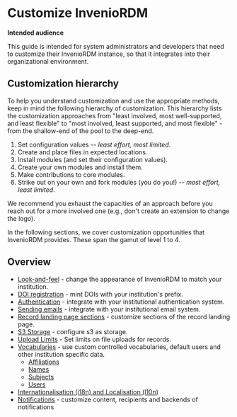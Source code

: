 # Customize InvenioRDM

**Intended audience**

This guide is intended for system administrators and developers that need to customize their
InvenioRDM instance, so that it integrates into their organizational environment.

## Customization hierarchy

To help you understand customization and use the appropriate methods, keep in mind the following hierarchy of customization. This hierarchy lists the customization approaches from "least involved, most well-supported, and least flexible" to "most involved, least supported, and most flexible" -from the shallow-end of the pool to the deep-end.

1. Set configuration values -- _least effort, most limited_.
2. Create and place files in expected locations.
3. Install modules (and set their configuration values).
4. Create your own modules and install them.
5. Make contributions to core modules.
6. Strike out on your own and fork modules (you do you!) -- _most effort, least limited_.

We recommend you exhaust the capacities of an approach before you reach out for a more involved one (e.g., don't create an extension to change the logo).

In the following sections, we cover customization opportunities that InvenioRDM provides. These span the gamut of level 1 to 4.

## Overview

- [Look-and-feel](look-and-feel/index.md) - change the appearance of InvenioRDM to match your institution.
- [DOI registration](dois.md) - mint DOIs with your institution's prefix.
- [Authentication](authentication.md) - integrate with your institutional authentication system.
- [Sending emails](emails.md) - integrate with your institutional email system.
- [Record landing page sections](record_landing_page.md) - customize sections of the record landing page.
- [S3 Storage](s3.md) - configure s3 as storage.
- [Upload Limits](upload_limits.md) - Set limits on file uploads for records.
- [Vocabularies](vocabularies/index.md) - use custom controlled vocabularies, default users and other institution specific data.
    - [Affiliations](vocabularies/affiliations.md)
    - [Names](vocabularies/names.md)
    - [Subjects](vocabularies/subjects.md)
    - [Users](vocabularies/users.md)
- [Internationalisation (i18n) and Localisation (l10n)](i18n-and-l10n.md)
- [Notifications](notifications.md) - customize content, recipients and backends of notifications
